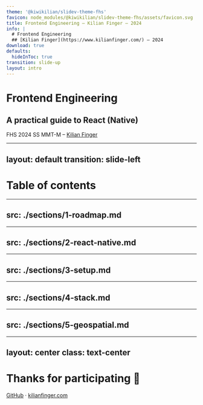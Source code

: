 ```yaml
---
theme: '@kiwikilian/slidev-theme-fhs'
favicon: node_modules/@kiwikilian/slidev-theme-fhs/assets/favicon.svg
title: Frontend Engineering – Kilian Finger – 2024
info: |
  # Frontend Engineering
  ## [Kilian Finger](https://www.kilianfinger.com/) – 2024
download: true
defaults: 
  hideInToc: true
transition: slide-up
layout: intro
---
```


# Frontend Engineering

## A practical guide to React (Native)

FHS 2024 SS MMT-M – [Kilian Finger](https://www.kilianfinger.com/)

---
layout: default
transition: slide-left
---

# Table of contents

<Toc minDepth="1" maxDepth="1"></Toc>

---
src: ./sections/1-roadmap.md
---

---
src: ./sections/2-react-native.md
---

---
src: ./sections/3-setup.md
---

---
src: ./sections/4-stack.md
---

---
src: ./sections/5-geospatial.md
---

---
layout: center
class: text-center
---

# Thanks for participating 👋

[GitHub](https://github.com/KiwiKilian/fhs-slides/tree/main/2024-ss-mmt-m-frontend-engineering) · [kilianfinger.com](https://www.kilianfinger.com/)
